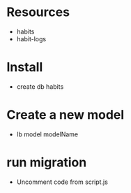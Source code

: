 # Resources
* habits
* habit-logs

# Install
* create db habits

# Create a new model
* lb model modelName

# run migration
* Uncomment code from script.js
